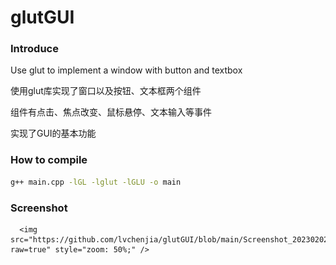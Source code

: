 # glutGUI
### Introduce
Use glut to implement a window with button and textbox

使用glut库实现了窗口以及按钮、文本框两个组件

组件有点击、焦点改变、鼠标悬停、文本输入等事件

实现了GUI的基本功能

### How to compile
```bash
g++ main.cpp -lGL -lglut -lGLU -o main
```

### Screenshot
      <img src="https://github.com/lvchenjia/glutGUI/blob/main/Screenshot_20230202_165933.png?raw=true" style="zoom: 50%;" />

